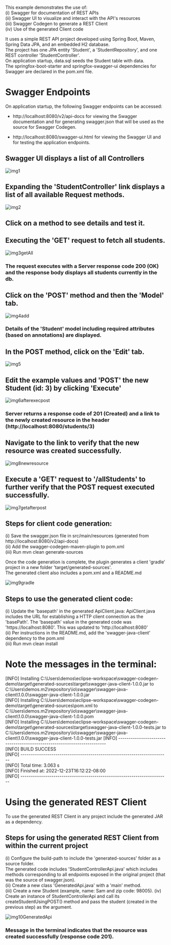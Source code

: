 
This example demonstrates the use of:  
(i) Swagger for documentation of REST APIs  
(ii) Swagger UI to visualize and interact with the API's resources  
(iii) Swagger Codegen to generate a REST Client  
(iv) Use of the generated Client code  

It uses a simple REST API project developed using Spring Boot, Maven, Spring Data JPA, and an embedded H2 database.  
The project has one JPA entity 'Student', a 'StudentRepository', and one REST controller 'StudentController'.  
On application startup, data.sql seeds the Student table with data.  
The springfox-boot-starter and springfox-swagger-ui dependencies for Swagger are declared in the pom.xml file.  

# Swagger Endpoints

On application startup, the following Swagger endpoints can be accessed:
  
  - http://localhost:8080/v2/api-docs for viewing the Swagger documentation and for generating swagger.json that will be used as the source for Swagger Codegen. 
  
  - http://localhost:8080/swagger-ui.html for viewing the Swagger UI and for testing the application endpoints.

## Swagger UI displays a list of all Controllers  

![img1](https://user-images.githubusercontent.com/15854708/210187247-c0f0a3db-0f93-4957-abba-b47d14efb43d.JPG)

## Expanding the 'StudentController' link displays a list of all available Request methods.

![img2](https://user-images.githubusercontent.com/15854708/210187250-6109298f-3b0c-46f0-af7a-50f413770d40.JPG)  

## Click on a method to see details and test it.  
## Executing the 'GET' request to fetch all students. 

![img3getAll](https://user-images.githubusercontent.com/15854708/210187251-755ee81e-b006-4e3c-a94c-69d0416efce5.JPG)

### The request executes with a Server response code 200 (OK) and the response body displays all students currently in the db.

## Click on the 'POST' method and then the 'Model' tab.  

![img4add](https://user-images.githubusercontent.com/15854708/210187254-71008d66-5dab-455a-be63-0c1174270556.JPG)

### Details of the 'Student' model including required attributes (based on annotations) are displayed.

## In the POST method, click on the 'Edit' tab.

![img5](https://user-images.githubusercontent.com/15854708/210187255-7fe9e05b-6918-4fdd-a655-0f1904ceec2f.JPG)

## Edit the example values and 'POST' the new Student (id: 3) by clicking 'Execute'

![img6afterexecpost](https://user-images.githubusercontent.com/15854708/210187257-c9cc7ed8-3c78-4386-b79e-dc7da1cf3cc5.JPG)  

### Server returns a response code of 201 (Created) and a link to the newly created resource in the header (http://localhost:8080/students/3)

## Navigate to the link to verify that the new resource was created  successfully. 

![img8newresource](https://user-images.githubusercontent.com/15854708/210187262-ee26b31b-06fd-4c96-a717-44d86d4277f7.JPG)

## Execute a 'GET' request to '/allStudents' to further verify that the POST request executed successfully.  

![img7getafterpost](https://user-images.githubusercontent.com/15854708/210187258-48a9e714-97e2-485b-9f7f-844f575fcca6.JPG)


## Steps for client code generation:   
(i) Save the swagger.json file in src/main/resources (generated from http://localhost:8080/v2/api-docs)   
(ii) Add the swagger-codegen-maven-plugin to pom.xml  
(iii) Run mvn clean generate-sources  

Once the code generation is complete, the plugin generates a client 'gradle' project in a new folder 'target/generated-sources'.  
The generated client also includes a pom.xml and a README.md  

![img9gradle](https://user-images.githubusercontent.com/15854708/210187265-b243f1b4-cd28-4526-a800-2c2e112afd03.JPG)

## Steps to use the generated client code:  
(i) Update the 'basepath' in the generated ApiClient.java: 
ApiClient.java includes the URL for establishing a HTTP client connection as the 'basePath'. The 'basepath' value in the generated code was 'https://localhost:8080'. This was updated to 'http://localhost:8080'  
(ii) Per instructions in the README.md, add the 'swagger-java-client' dependency to the pom.xml  
(iii) Run mvn clean install  

# Note the messages in the terminal:

[INFO] Installing C:\Users\demos\eclipse-workspace\swagger-codegen-demo\target\generated-sources\target\swagger-java-client-1.0.0.jar to C:\Users\demos\.m2\repository\io\swagger\swagger-java-client\1.0.0\swagger-java-client-1.0.0.jar  
[INFO] Installing C:\Users\demos\eclipse-workspace\swagger-codegen-demo\target\generated-sources\pom.xml to C:\Users\demos\.m2\repository\io\swagger\swagger-java-client\1.0.0\swagger-java-client-1.0.0.pom  
[INFO] Installing C:\Users\demos\eclipse-workspace\swagger-codegen-demo\target\generated-sources\target\swagger-java-client-1.0.0-tests.jar to  
C:\Users\demos\.m2\repository\io\swagger\swagger-java-client\1.0.0\swagger-java-client-1.0.0-tests.jar
[INFO] ------------------------------------------------------------------------  
[INFO] BUILD SUCCESS  
[INFO] ------------------------------------------------------------------------  
[INFO] Total time:  3.063 s  
[INFO] Finished at: 2022-12-23T16:12:22-08:00  
[INFO] ------------------------------------------------------------------------  

# Using the generated REST Client  
To use the generated REST Client in any project include the generated JAR as a dependency.
     
## Steps for using the generated REST Client from within the current project
(i) Configure the build-path to include the 'generated-sources' folder as a source folder.  
The generated code includes 'StudentControllerApi.java' which includes methods corresponding to all endpoints exposed in the original project (that was the source of swagger.json).  
(ii) Create a new class 'GeneratedApi.java' with a 'main' method.  
(iii) Create a new Student (example, name: Sam and zip code: 98005).
(iv) Create an instance of StudentControllerApi and call its createStudentUsingPOST() method and pass the student (created in the previous step) as the argument.

![img10GeneratedApi](https://user-images.githubusercontent.com/15854708/210187267-d5408969-da79-4150-b525-3d610566a635.JPG)

### Message in the terminal indicates that the resource was created successfully (response code 201).
